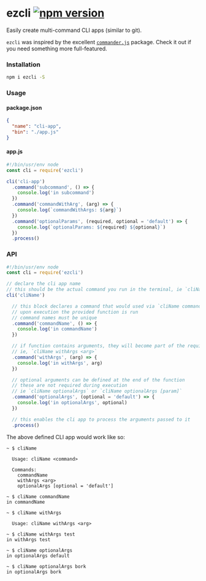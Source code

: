 # ezcli [![npm version](https://badge.fury.io/js/ezcli.svg)](https://badge.fury.io/js/ezcli)

Easily create multi-command CLI apps (similar to git).

`ezcli` was inspired by the excellent [`commander.js`](https://github.com/tj/commander.js) package. Check it out if you need something more full-featured.

### Installation

```bash
npm i ezcli -S
```

### Usage

#### package.json

```json
{
  "name": "cli-app",
  "bin": "./app.js"
}
````

#### app.js

```js
#!/bin/usr/env node
const cli = require('ezcli')

cli('cli-app')
  .command('subcommand', () => {
    console.log('in subcommand')
  })
  .command('commandWithArg', (arg) => {
    console.log(`commandWithArgs: ${arg}`)
  })
  .command('optionalParams', (required, optional = 'default') => {
    console.log(`optionalParams: ${required} ${optional}`)
  })
  .process()
```

### API

```js
#!/bin/usr/env node
const cli = require('ezcli')

// declare the cli app name
// this should be the actual command you run in the terminal, ie `cliName <command>`
cli('cliName')

  // this block declares a command that would used via `cliName commandName`
  // upon execution the provided function is run
  // command names must be unique
  .command('commandName', () => {
    console.log('in commandName')
  })

  // if function contains arguments, they will become part of the required command signature
  // ie, `cliName withArgs <arg>`
  .command('withArgs', (arg) => {
    console.log('in withArgs', arg)
  })

  // optional arguments can be defined at the end of the function
  // these are not required during execution
  // ie `cliName optionalArgs` or `cliName optionalArgs [param]`
  .command('optionalArgs', (optional = 'default') => {
    console.log('in optionalArgs', optional)
  })

  // this enables the cli app to process the arguments passed to it
  .process()
```

The above defined CLI app would work like so:

```
~ $ cliName

  Usage: cliName <command>

  Commands:
    commandName
    withArgs <arg>
    optionalArgs [optional = 'default']

~ $ cliName commandName
in commandName

~ $ cliName withArgs

  Usage: cliName withArgs <arg>

~ $ cliName withArgs test
in withArgs test

~ $ cliName optionalArgs
in optionalArgs default

~ $ cliName optionalArgs bork
in optionalArgs bork
```